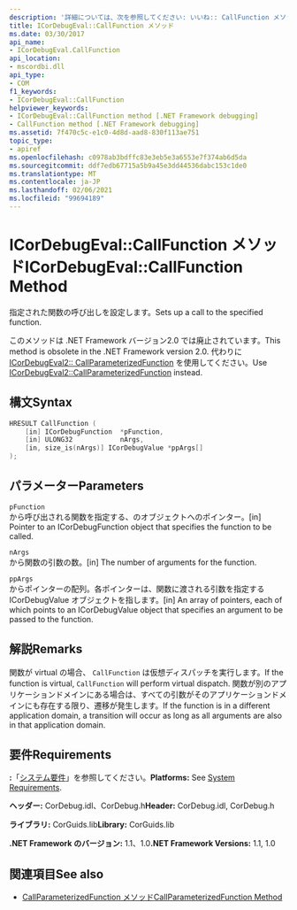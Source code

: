 ```yaml
---
description: '詳細については、次を参照してください: いいね:: CallFunction メソッド'
title: ICorDebugEval::CallFunction メソッド
ms.date: 03/30/2017
api_name:
- ICorDebugEval.CallFunction
api_location:
- mscordbi.dll
api_type:
- COM
f1_keywords:
- ICorDebugEval::CallFunction
helpviewer_keywords:
- ICorDebugEval::CallFunction method [.NET Framework debugging]
- CallFunction method [.NET Framework debugging]
ms.assetid: 7f470c5c-e1c0-4d8d-aad8-830f113ae751
topic_type:
- apiref
ms.openlocfilehash: c0978ab3bdffc83e3eb5e3a6553e7f374ab6d5da
ms.sourcegitcommit: ddf7edb67715a5b9a45e3dd44536dabc153c1de0
ms.translationtype: MT
ms.contentlocale: ja-JP
ms.lasthandoff: 02/06/2021
ms.locfileid: "99694189"
---
```

# <a name="icordebugevalcallfunction-method"></a><span data-ttu-id="39c01-103">ICorDebugEval::CallFunction メソッド</span><span class="sxs-lookup"><span data-stu-id="39c01-103">ICorDebugEval::CallFunction Method</span></span>

<span data-ttu-id="39c01-104">指定された関数の呼び出しを設定します。</span><span class="sxs-lookup"><span data-stu-id="39c01-104">Sets up a call to the specified function.</span></span>

<span data-ttu-id="39c01-105">このメソッドは .NET Framework バージョン2.0 では廃止されています。</span><span class="sxs-lookup"><span data-stu-id="39c01-105">This method is obsolete in the .NET Framework version 2.0.</span></span> <span data-ttu-id="39c01-106">代わりに [ICorDebugEval2:: CallParameterizedFunction](icordebugeval2-callparameterizedfunction-method.md) を使用してください。</span><span class="sxs-lookup"><span data-stu-id="39c01-106">Use [ICorDebugEval2::CallParameterizedFunction](icordebugeval2-callparameterizedfunction-method.md) instead.</span></span>

## <a name="syntax"></a><span data-ttu-id="39c01-107">構文</span><span class="sxs-lookup"><span data-stu-id="39c01-107">Syntax</span></span>

```cpp
HRESULT CallFunction (
    [in] ICorDebugFunction  *pFunction,
    [in] ULONG32            nArgs,
    [in, size_is(nArgs)] ICorDebugValue *ppArgs[]
);
```

## <a name="parameters"></a><span data-ttu-id="39c01-108">パラメーター</span><span class="sxs-lookup"><span data-stu-id="39c01-108">Parameters</span></span>

`pFunction`\
<span data-ttu-id="39c01-109">から呼び出される関数を指定する、のオブジェクトへのポインター。</span><span class="sxs-lookup"><span data-stu-id="39c01-109">[in] Pointer to an ICorDebugFunction object that specifies the function to be called.</span></span>

`nArgs`\
<span data-ttu-id="39c01-110">から関数の引数の数。</span><span class="sxs-lookup"><span data-stu-id="39c01-110">[in] The number of arguments for the function.</span></span>

`ppArgs`\
<span data-ttu-id="39c01-111">からポインターの配列。各ポインターは、関数に渡される引数を指定する ICorDebugValue オブジェクトを指します。</span><span class="sxs-lookup"><span data-stu-id="39c01-111">[in] An array of pointers, each of which points to an ICorDebugValue object that specifies an argument to be passed to the function.</span></span>

## <a name="remarks"></a><span data-ttu-id="39c01-112">解説</span><span class="sxs-lookup"><span data-stu-id="39c01-112">Remarks</span></span>

<span data-ttu-id="39c01-113">関数が virtual の場合、 `CallFunction` は仮想ディスパッチを実行します。</span><span class="sxs-lookup"><span data-stu-id="39c01-113">If the function is virtual, `CallFunction` will perform virtual dispatch.</span></span> <span data-ttu-id="39c01-114">関数が別のアプリケーションドメインにある場合は、すべての引数がそのアプリケーションドメインにも存在する限り、遷移が発生します。</span><span class="sxs-lookup"><span data-stu-id="39c01-114">If the function is in a different application domain, a transition will occur as long as all arguments are also in that application domain.</span></span>

## <a name="requirements"></a><span data-ttu-id="39c01-115">要件</span><span class="sxs-lookup"><span data-stu-id="39c01-115">Requirements</span></span>

<span data-ttu-id="39c01-116">**:**「[システム要件](../../get-started/system-requirements.md)」を参照してください。</span><span class="sxs-lookup"><span data-stu-id="39c01-116">**Platforms:** See [System Requirements](../../get-started/system-requirements.md).</span></span>

<span data-ttu-id="39c01-117">**ヘッダー:** CorDebug.idl、CorDebug.h</span><span class="sxs-lookup"><span data-stu-id="39c01-117">**Header:** CorDebug.idl, CorDebug.h</span></span>

<span data-ttu-id="39c01-118">**ライブラリ:** CorGuids.lib</span><span class="sxs-lookup"><span data-stu-id="39c01-118">**Library:** CorGuids.lib</span></span>

<span data-ttu-id="39c01-119">**.NET Framework のバージョン:** 1.1、1.0</span><span class="sxs-lookup"><span data-stu-id="39c01-119">**.NET Framework Versions:** 1.1, 1.0</span></span>

## <a name="see-also"></a><span data-ttu-id="39c01-120">関連項目</span><span class="sxs-lookup"><span data-stu-id="39c01-120">See also</span></span>

- [<span data-ttu-id="39c01-121">CallParameterizedFunction メソッド</span><span class="sxs-lookup"><span data-stu-id="39c01-121">CallParameterizedFunction Method</span></span>](icordebugeval2-callparameterizedfunction-method.md)
